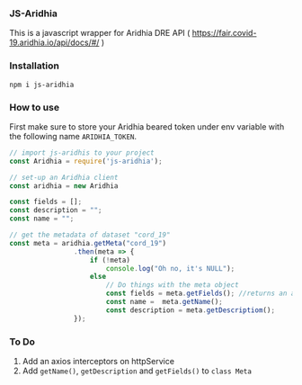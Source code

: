 ### JS-Aridhia

This is a javascript wrapper for Aridhia DRE API ( https://fair.covid-19.aridhia.io/api/docs/#/ )

### Installation

``` npm i js-aridhia ```

### How to use

First make sure to store your Aridhia beared token under env variable with the following name ```ARIDHIA_TOKEN```.

```javascript
// import js-aridhis to your project
const Aridhia = require('js-aridhia');

// set-up an Aridhia client
const aridhia = new Aridhia

const fields = [];
const description = "";
const name = "";

// get the metadata of dataset "cord_19"
const meta = aridhia.getMeta("cord_19")
				.then(meta => {
					if (!meta)
						console.log("Oh no, it's NULL");
					else
						// Do things with the meta object
						const fields = meta.getFields(); //returns an array of the fields metadata
						const name =  meta.getName();
						const description = meta.getDescriptiom();
				});
```

### To Do

1. Add an axios interceptors on httpService
2. Add ```getName()```, ```getDescription``` and ```getFields()``` to ```class Meta``` 